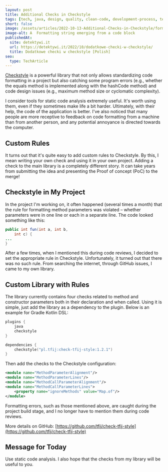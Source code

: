 ```yaml
---
layout: post
title: Additional Checks in Checkstyle
tags: [tech, java, design, quality, clean-code, development-process, testing]
short: false
image: /assets/articles/2022-10-13-Additional-Checks-in-Checkstyle/formatting.webp
image-alt: A  Formatting string emerging from a code block
publishedAt:
  site: detektywi.it
  url: https://detektywi.it/2022/10/dodatkowe-checki-w-checkstyle/
  title: Dodatkowe checki w checkstyle [Polish]
seo:
  type: TechArticle
---
```


[Checkstyle](https://checkstyle.sourceforge.io/) is a powerful library that not only allows standardizing code formatting in a project but also catching some program errors
(e.g., whether the equals method is implemented along with the hashCode method) and code design issues (e.g., maximum method size or cyclomatic complexity).

I consider tools for static code analysis extremely useful.
It's worth using them, even if they sometimes make life a bit harder.
Ultimately, with their help, the code of the application is better.
I've also noticed that many people are more receptive to feedback on code formatting from a machine than from another person, and any potential annoyance is directed towards the computer.

## Custom Rules

It turns out that it's quite easy to add custom rules to Checkstyle.
By this, I mean writing your own check and using it in your own project.
Adding a check to the main library is a completely different story.
It can take years from submitting the idea and presenting the Proof of concept (PoC) to the merge!

## Checkstyle in My Project

In the project I'm working on, it often happened (several times a month) that the rule for formatting method parameters was violated – whether parameters were in one line or each in a separate line.
The code looked something like this:

```java
public int fun(int a, int b,
    int c) {
...    
}
```

After a few times, when I mentioned this during code reviews, I decided to set the appropriate rule in Checkstyle.
Unfortunately, it turned out that there was no such rule.
From searching the internet, through GitHub issues, I came to my own library.

## Custom Library with Rules

The library currently contains four checks related to method and constructor parameters both in their declaration and when called.
Using it is simple, just add the library as a dependency to the plugin.
Below is an example for Gradle Kotlin DSL:

```kotlin
plugins {
    java
    checkstyle
}

dependencies {
    checkstyle("pl.tfij:check-tfij-style:1.2.1")
}
```

Then add the checks to the Checkstyle configuration:

```xml
<module name="MethodParameterAlignment"/>
<module name="MethodParameterLines"/>
<module name="MethodCallParameterAlignment"/>
<module name="MethodCallParameterLines">
    <property name="ignoreMethods" value="Map.of"/>
</module>
```

Formatting errors, such as those mentioned above, are caught during the project build stage, and I no longer have to mention them during code reviews.

More details on GitHub: [https://github.com/tfij/check-tfij-style](https://github.com/tfij/check-tfij-style)

## Message for Today

Use static code analysis.
I also hope that the checks from my library will be useful to you.
